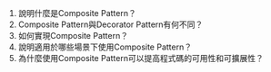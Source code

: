 

1. 說明什麼是Composite Pattern？
2. Composite Pattern與Decorator Pattern有何不同？
3. 如何實現Composite Pattern？
4. 說明適用於哪些場景下使用Composite Pattern？
5. 為什麼使用Composite Pattern可以提高程式碼的可用性和可擴展性？